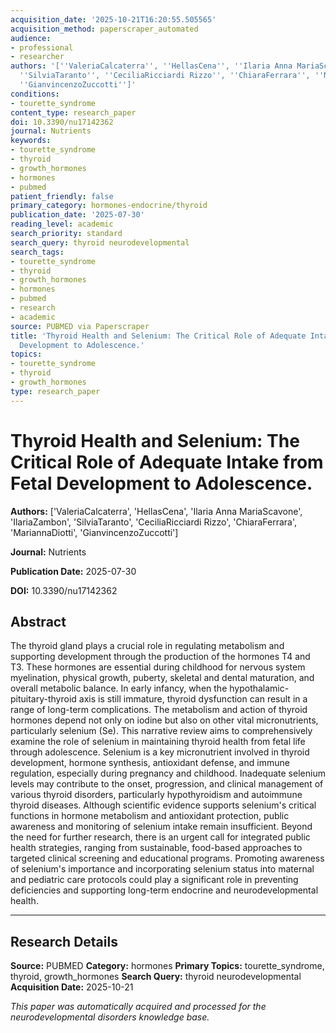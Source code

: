 ```yaml
---
acquisition_date: '2025-10-21T16:20:55.505565'
acquisition_method: paperscraper_automated
audience:
- professional
- researcher
authors: '[''ValeriaCalcaterra'', ''HellasCena'', ''Ilaria Anna MariaScavone'', ''IlariaZambon'',
  ''SilviaTaranto'', ''CeciliaRicciardi Rizzo'', ''ChiaraFerrara'', ''MariannaDiotti'',
  ''GianvincenzoZuccotti'']'
conditions:
- tourette_syndrome
content_type: research_paper
doi: 10.3390/nu17142362
journal: Nutrients
keywords:
- tourette_syndrome
- thyroid
- growth_hormones
- hormones
- pubmed
patient_friendly: false
primary_category: hormones-endocrine/thyroid
publication_date: '2025-07-30'
reading_level: academic
search_priority: standard
search_query: thyroid neurodevelopmental
search_tags:
- tourette_syndrome
- thyroid
- growth_hormones
- hormones
- pubmed
- research
- academic
source: PUBMED via Paperscraper
title: 'Thyroid Health and Selenium: The Critical Role of Adequate Intake from Fetal
  Development to Adolescence.'
topics:
- tourette_syndrome
- thyroid
- growth_hormones
type: research_paper
---
```


# Thyroid Health and Selenium: The Critical Role of Adequate Intake from Fetal Development to Adolescence.

**Authors:** ['ValeriaCalcaterra', 'HellasCena', 'Ilaria Anna MariaScavone', 'IlariaZambon', 'SilviaTaranto', 'CeciliaRicciardi Rizzo', 'ChiaraFerrara', 'MariannaDiotti', 'GianvincenzoZuccotti']

**Journal:** Nutrients

**Publication Date:** 2025-07-30

**DOI:** 10.3390/nu17142362

## Abstract

The thyroid gland plays a crucial role in regulating metabolism and supporting development through the production of the hormones T4 and T3. These hormones are essential during childhood for nervous system myelination, physical growth, puberty, skeletal and dental maturation, and overall metabolic balance. In early infancy, when the hypothalamic-pituitary-thyroid axis is still immature, thyroid dysfunction can result in a range of long-term complications. The metabolism and action of thyroid hormones depend not only on iodine but also on other vital micronutrients, particularly selenium (Se). This narrative review aims to comprehensively examine the role of selenium in maintaining thyroid health from fetal life through adolescence. Selenium is a key micronutrient involved in thyroid development, hormone synthesis, antioxidant defense, and immune regulation, especially during pregnancy and childhood. Inadequate selenium levels may contribute to the onset, progression, and clinical management of various thyroid disorders, particularly hypothyroidism and autoimmune thyroid diseases. Although scientific evidence supports selenium's critical functions in hormone metabolism and antioxidant protection, public awareness and monitoring of selenium intake remain insufficient. Beyond the need for further research, there is an urgent call for integrated public health strategies, ranging from sustainable, food-based approaches to targeted clinical screening and educational programs. Promoting awareness of selenium's importance and incorporating selenium status into maternal and pediatric care protocols could play a significant role in preventing deficiencies and supporting long-term endocrine and neurodevelopmental health.

---

## Research Details

**Source:** PUBMED
**Category:** hormones
**Primary Topics:** tourette_syndrome, thyroid, growth_hormones
**Search Query:** thyroid neurodevelopmental
**Acquisition Date:** 2025-10-21

*This paper was automatically acquired and processed for the neurodevelopmental disorders knowledge base.*
